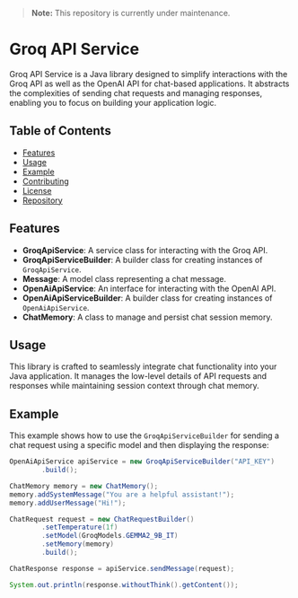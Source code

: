 > **Note:** This repository is currently under maintenance.

# Groq API Service

Groq API Service is a Java library designed to simplify interactions with the Groq API as well as the OpenAI API for chat-based applications. It abstracts the complexities of sending chat requests and managing responses, enabling you to focus on building your application logic.

## Table of Contents

- [Features](#features)
- [Usage](#usage)
- [Example](#example)
- [Contributing](#contributing)
- [License](#license)
- [Repository](#repository)

## Features

- **GroqApiService**: A service class for interacting with the Groq API.
- **GroqApiServiceBuilder**: A builder class for creating instances of `GroqApiService`.
- **Message**: A model class representing a chat message.
- **OpenAiApiService**: An interface for interacting with the OpenAI API.
- **OpenAiApiServiceBuilder**: A builder class for creating instances of `OpenAiApiService`.
- **ChatMemory**: A class to manage and persist chat session memory.

## Usage

This library is crafted to seamlessly integrate chat functionality into your Java application. It manages the low-level details of API requests and responses while maintaining session context through chat memory.

## Example

This example shows how to use the `GroqApiServiceBuilder` for sending a chat request using a specific model and then displaying the response:

```java
OpenAiApiService apiService = new GroqApiServiceBuilder("API_KEY")
        .build();

ChatMemory memory = new ChatMemory();
memory.addSystemMessage("You are a helpful assistant!");
memory.addUserMessage("Hi!");

ChatRequest request = new ChatRequestBuilder()
        .setTemperature(1f)
        .setModel(GroqModels.GEMMA2_9B_IT)
        .setMemory(memory)
        .build();

ChatResponse response = apiService.sendMessage(request);

System.out.println(response.withoutThink().getContent());
